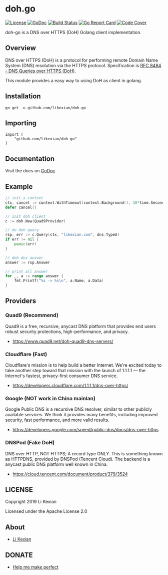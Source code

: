 # doh.go

[![License](https://img.shields.io/badge/license-Apache%202.0-blue.svg)](LICENSE)
[![GoDoc](https://godoc.org/github.com/likexian/doh-go?status.svg)](https://godoc.org/github.com/likexian/doh-go)
[![Build Status](https://travis-ci.org/likexian/doh-go.svg?branch=master)](https://travis-ci.org/likexian/doh-go)
[![Go Report Card](https://goreportcard.com/badge/github.com/likexian/doh-go)](https://goreportcard.com/report/github.com/likexian/doh-go)
[![Code Cover](https://codecov.io/gh/likexian/doh-go/graph/badge.svg)](https://codecov.io/gh/likexian/doh-go)

doh-go is a DNS over HTTPS (DoH) Golang client implementation.

## Overview

DNS over HTTPS (DoH) is a protocol for performing remote Domain Name System (DNS) resolution via the HTTPS protocol. Specification is [RFC 8484 - DNS Queries over HTTPS (DoH)](https://tools.ietf.org/html/rfc8484).

This module provides a easy way to using DoH as client in golang.

## Installation

    go get -u github.com/likexian/doh-go

## Importing

    import (
        "github.com/likexian/doh-go"
    )

## Documentation

Visit the docs on [GoDoc](https://godoc.org/github.com/likexian/doh-go)

## Example

```go
// init a context
ctx, cancel := context.WithTimeout(context.Background(), 10*time.Second)
defer cancel()

// init doh client
c := doh.New(Quad9Provider)

// do doh query
rsp, err := c.Query(ctx, "likexian.com", dns.TypeA)
if err != nil {
    panic(err)
}

// doh dns answer
answer := rsp.Answer

// print all answer
for _, a := range answer {
    fmt.Printf("%s -> %s\n", a.Name, a.Data)
}
```

## Providers

### Quad9 (Recommend)

Quad9 is a free, recursive, anycast DNS platform that provides end users robust security protections, high-performance, and privacy.

- https://www.quad9.net/doh-quad9-dns-servers/

### Cloudflare (Fast)

Cloudflare's mission is to help build a better Internet. We're excited today to take another step toward that mission with the launch of 1.1.1.1 — the Internet's fastest, privacy-first consumer DNS service.

- https://developers.cloudflare.com/1.1.1.1/dns-over-https/

### Google (NOT work in China mainlan)

Google Public DNS is a recursive DNS resolver, similar to other publicly available services. We think it provides many benefits, including improved security, fast performance, and more valid results.

- https://developers.google.com/speed/public-dns/docs/dns-over-https

### DNSPod (Fake DoH)

DNS over HTTP, NOT HTTPS; A record type ONLY. This is something known as HTTPDNS, provided by DNSPod (Tencent Cloud). The backend is a anycast public DNS platform well known in China.

- https://cloud.tencent.com/document/product/379/3524

## LICENSE

Copyright 2019 Li Kexian

Licensed under the Apache License 2.0

## About

- [Li Kexian](https://www.likexian.com/)

## DONATE

- [Help me make perfect](https://www.likexian.com/donate/)
